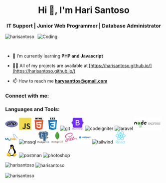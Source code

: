 <h1 align="center">Hi 👋, I'm Hari Santoso</h1>
<h3 align="center">IT Support | Junior Web Programmer | Database Administrator</h3>
<img align="right" alt="Coding" width="400"
  src="https://img.freepik.com/free-photo/3d-portrait-people_23-2150793856.jpg">

<p align="left"> <img
    src="https://komarev.com/ghpvc/?username=harisantoso&label=Profile%20views&color=0e75b6&style=flat"
    alt="harisantoso" /> </p>

<p align="left"> <a href="https://twitter.com/" target="blank"><img
      src="https://img.shields.io/twitter/follow/?logo=twitter&style=for-the-badge" alt="" /></a> </p>

- 🌱 I’m currently learning **PHP and Javascript**

- 👨‍💻 All of my projects are available at [https://harisantoso.github.io/](https://harisantoso.github.io/)

- 📫 How to reach me **harysanttos@gmail.com**

<h3 align="left">Connect with me:</h3>
<p align="left">
</p>

<h3 align="left">Languages and Tools:</h3>
<p align="left">
  <img src="https://raw.githubusercontent.com/devicons/devicon/master/icons/php/php-original.svg" alt="php" width="40"
    height="40" />
  <img src="https://raw.githubusercontent.com/devicons/devicon/master/icons/javascript/javascript-original.svg"
    alt="javascript" width="40" height="40" />
  <img src="https://raw.githubusercontent.com/devicons/devicon/master/icons/html5/html5-original-wordmark.svg"
    alt="html5" width="40" height="40" />
  <img src="https://raw.githubusercontent.com/devicons/devicon/master/icons/css3/css3-original-wordmark.svg" alt="css3"
    width="40" height="40" />
  <img src="https://www.vectorlogo.zone/logos/git-scm/git-scm-icon.svg" alt="git" width="40" height="40" />
  <img src="https://raw.githubusercontent.com/devicons/devicon/master/icons/bootstrap/bootstrap-plain-wordmark.svg"
    alt="bootstrap" width="40" height="40" />
  <img src="https://cdn.worldvectorlogo.com/logos/codeigniter.svg" alt="codeigniter" width="40" height="40" />
  <img src="https://laravel.com/img/logotype.min.svg" alt="laravel" width="40" height="40" />
  <img src="https://raw.githubusercontent.com/devicons/devicon/master/icons/nodejs/nodejs-original-wordmark.svg"
    alt="nodejs" width="40" height="40" />
  <img src="https://raw.githubusercontent.com/devicons/devicon/master/icons/express/express-original-wordmark.svg"
    alt="express" width="40" height="40" />
  <!-- <img src="https://cdn.worldvectorlogo.com/logos/nextjs-2.svg" alt="nextjs" width="40" height="40" /> -->
  <img src="https://raw.githubusercontent.com/devicons/devicon/master/icons/mysql/mysql-original-wordmark.svg"
    alt="mysql" width="40" height="40" />
  <img src="https://www.svgrepo.com/show/303229/microsoft-sql-server-logo.svg" alt="mssql" width="40" height="40" />
  <img src="https://raw.githubusercontent.com/devicons/devicon/master/icons/postgresql/postgresql-original-wordmark.svg"
    alt="postgresql" width="40" height="40" />
  <img src="https://raw.githubusercontent.com/devicons/devicon/master/icons/mongodb/mongodb-original-wordmark.svg"
    alt="mongodb" width="40" height="40" />
  <img src="https://raw.githubusercontent.com/devicons/devicon/master/icons/sass/sass-original.svg" alt="sass"
    width="40" height="40" />
  <img
    src="https://raw.githubusercontent.com/devicons/devicon/d00d0969292a6569d45b06d3f350f463a0107b0d/icons/webpack/webpack-original-wordmark.svg"
    alt="webpack" width="40" height="40" />
  <img src="https://www.vectorlogo.zone/logos/tailwindcss/tailwindcss-icon.svg" alt="tailwind" width="40" height="40" />
  <img src="https://raw.githubusercontent.com/devicons/devicon/master/icons/react/react-original-wordmark.svg"
    alt="react" width="40" height="40" />
  <!-- 
  <img src="https://raw.githubusercontent.com/devicons/devicon/master/icons/nginx/nginx-original.svg" alt="nginx"
    width="40" height="40" />
  -->
  <!-- 
  <img src="https://raw.githubusercontent.com/devicons/devicon/master/icons/docker/docker-original-wordmark.svg"
    alt="docker" width="40" height="40" />
  -->
  <br>
  <img src="https://raw.githubusercontent.com/devicons/devicon/master/icons/linux/linux-original.svg" alt="linux"
    width="40" height="40" />
  <img src="https://www.vectorlogo.zone/logos/getpostman/getpostman-icon.svg" alt="postman" width="40" height="40" />
  <img src="https://www.adobe.com/cc-shared/assets/img/product-icons/svg/photoshop-40.svg" alt="photoshop" width="40"
    height="40" />
</p>

<p><img align="left"
    src="https://github-readme-stats.vercel.app/api/top-langs?username=harisantoso&show_icons=true&locale=en&layout=compact"
    alt="harisantoso" /></p>

<p>&nbsp;<img align="center"
    src="https://github-readme-stats.vercel.app/api?username=harisantoso&show_icons=true&locale=en" alt="harisantoso" />
</p>

<p><img align="center" src="https://github-readme-streak-stats.herokuapp.com/?user=harisantoso&" alt="harisantoso" />
</p>
